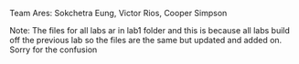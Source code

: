 Team Ares: Sokchetra Eung, Victor Rios, Cooper Simpson
       
Note: The files for all labs ar in lab1 folder and this is because all labs build off the previous lab so the files are the same
but updated and added on. Sorry for the confusion
